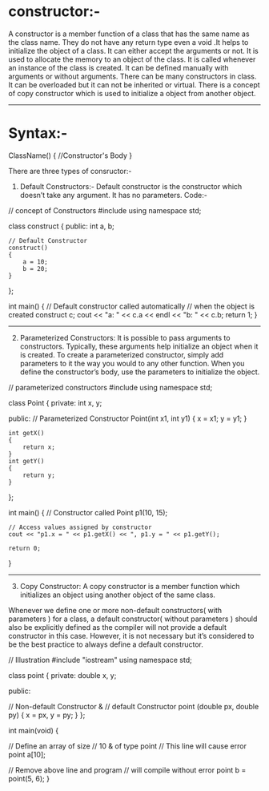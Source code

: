 # constructor:-

A constructor is a member function of a class that has the same name as the class name. They do not have any return type even a void .It helps to initialize the object of a class. It can either accept the arguments or not. 
It is used to allocate the memory to an object of the class. It is called whenever an instance of the class is created. It can be defined manually with arguments or without arguments. There can be many constructors in class. It can be overloaded but it can not be inherited or virtual. There is a concept of copy constructor which is used to initialize a object from another object. 

---

# Syntax:-
 

  ClassName()
   {
     //Constructor's Body 
   } 

There are three types of consructor:-
1. Default Constructors:- 
                Default constructor is the constructor which doesn’t take any argument. It has no parameters.
                Code:-
               
               
 // concept of Constructors
#include <iostream>
using namespace std;
 
class construct
{
public:
    int a, b;
 
    // Default Constructor
    construct()
    {
        a = 10;
        b = 20;
    }
};
 
int main()
{
    // Default constructor called automatically
    // when the object is created
    construct c;
    cout << "a: " << c.a << endl
         << "b: " << c.b;
    return 1;
}
  
  ---
  
 2. Parameterized Constructors: It is possible to pass arguments to constructors. Typically, these arguments help initialize an object when it is created. To create a parameterized constructor, simply add parameters to it the way you would to any other function. When you define the constructor’s body, use the parameters to initialize the object. 



// parameterized constructors
#include <iostream>
using namespace std;
 
class Point
{
private:
    int x, y;
 
public:
    // Parameterized Constructor
    Point(int x1, int y1)
    {
        x = x1;
        y = y1;
    }
 
    int getX()
    {
        return x;
    }
    int getY()
    {
        return y;
    }
};
 
int main()
{
    // Constructor called
    Point p1(10, 15);
 
    // Access values assigned by constructor
    cout << "p1.x = " << p1.getX() << ", p1.y = " << p1.getY();
 
    return 0;
}
  
  ---
  
  3. Copy Constructor: A copy constructor is a member function which initializes an object using another object of the same class.

Whenever we define one or more non-default constructors( with parameters ) for a class, a default constructor( without parameters ) should also be explicitly defined as the compiler will not provide a default constructor in this case. However, it is not necessary but it’s considered to be the best practice to always define a default constructor. 


// Illustration
#include "iostream"
using namespace std;
 
class point
{
private:
  double x, y;
 
public:
   
  // Non-default Constructor &
  // default Constructor
  point (double px, double py)
  {
    x = px, y = py;
  }
};
 
int main(void)
{
 
  // Define an array of size
  // 10 & of type point
  // This line will cause error
  point a[10];
 
  // Remove above line and program
  // will compile without error
  point b = point(5, 6);
}
 
